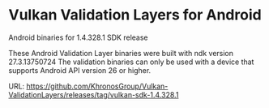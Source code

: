 # Vulkan Validation Layers for Android

Android binaries for 1.4.328.1 SDK release

These Android Validation Layer binaries were built with ndk version 27.3.13750724
The validation binaries can only be used with a device that supports Android API version 26 or higher.

URL: https://github.com/KhronosGroup/Vulkan-ValidationLayers/releases/tag/vulkan-sdk-1.4.328.1

